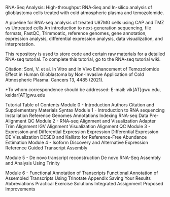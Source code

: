 RNA-Seq Analysis: High-throughput RNA-Seq and In-silico analysis of glioblastoma cells treated with cold atmospheric plasma and temozolomide.

A pipeline for RNA-seq analysis of treated U87MG cells using CAP and TMZ vs Untreated cells 
An introduction to next-generation sequencing, file formats, FastQC, Trimmoatic, reference genomes, gene annotation, expression analysis, differential expression analysis, data visualization, and interpretation.

This repository is used to store code and certain raw materials for a detailed RNA-seq tutorial. To complete this tutorial, go to the RNA-seq tutorial wiki.

Citation: Soni, V. et al. In Vitro and In Vivo Enhancement of Temozolomide Effect in Human Glioblastoma by Non-Invasive Application of Cold Atmospheric Plasma. Cancers 13, 4485 (2021).

*To whom correspondence should be addressed: E-mail: vik[AT]gwu.edu, keidar[AT]gwu.edu


Tutorial Table of Contents
Module 0 - Introduction 
Authors 
Citation and Supplementary Materials
Syntax
Module 1 - Introduction to RNA sequencing
Installation
Reference Genomes
Annotations
Indexing
RNA-seq Data
Pre-Alignment QC
Module 2 - RNA-seq Alignment and Visualization
Adapter Trim
Alignment
IGV
Alignment Visualization
Alignment QC
Module 3 - Expression and Differential Expression
Expression
Differential Expression
DE Visualization
DESEQ and Kallisto for Reference-Free Abundance Estimation
Module 4 - Isoform Discovery and Alternative Expression
Reference Guided Transcript Assembly

Module 5 - De novo transcript reconstruction
De novo RNA-Seq Assembly and Analysis Using Trinity

Module 6 - Functional Annotation of Transcripts
Functional Annotation of Assembled Transcripts Using Trinotate
Appendix
Saving Your Results
Abbreviations
Practical Exercise Solutions
Integrated Assignment
Proposed Improvements
